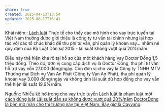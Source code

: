 ```yaml
---
share: true
created: 2025-04-13T13:54
updated: 2025-08-17T16:41
---
```

Khái niệm:: [Lách luật](../../../../../%E2%9A%A1Hi%E1%BB%83u%20bi%E1%BA%BFt%20s%C3%A2u/%CE%9E%20Kh%C3%A1i%20ni%E1%BB%87m/L%C3%A1ch%20lu%E1%BA%ADt.md)
Thực tế cho thấy các mô hình cho vay trực tuyến tại Việt Nam thường được giới thiệu là công ty tư vấn tài chính nhưng lại hợp tác với các tổ chức khác để thu phí tư vấn, phí quản lý khoản vay… nhằm né quy định của Bộ Luật Dân sự 2015 - lãi suất không vượt quá 20%/năm.

Điều này thể hiện khá rõ tại hồ sơ của một khách hàng vay Doctor Đồng 1,5 triệu đồng. Theo đó, đơn vị cung cấp dịch vụ là Doctor Đồng, thu phí tư vấn hỗ trợ vay vốn 27.000 đồng/ngày. Còn đơn vị cho vay là Công ty TNHH MTV Thương mại Dịch vụ Vạn An Phát (Công ty Vạn An Phát), thu phí quản lý khoản vay 3.000 đồng/ngày và không tính lãi suất dù hợp đồng cho vay vẫn thể hiện lãi suất 19,9%/năm.

Nguồn:: [Nhiều kẽ hở trong cho vay trực tuyến](https://nld.com.vn/kinh-te/nhieu-ke-ho-trong-cho-vay-truc-tuyen-20190111211715699.htm)
[Lách luật là phạm luật một cách đúng luật](../../../../../%E2%9A%A1Hi%E1%BB%83u%20bi%E1%BA%BFt%20s%C3%A2u/%C4%90%E1%BA%A1o%20%C4%91%E1%BB%A9c,%20ph%C3%A1p%20lu%E1%BA%ADt.%20Kinh%20t%E1%BA%BF%20ch%C3%ADnh%20tr%E1%BB%8B/Lu%E1%BA%ADt,%20nh%C3%A0%20n%C6%B0%E1%BB%9Bc/L%C3%A1ch%20lu%E1%BA%ADt%20l%C3%A0%20ph%E1%BA%A1m%20lu%E1%BA%ADt%20m%E1%BB%99t%20c%C3%A1ch%20%C4%91%C3%BAng%20lu%E1%BA%ADt.md)
[Lãi suất dân sự không được vượt quá 20%/năm](../../../Lu%E1%BA%ADt,%20qu%E1%BA%A3n%20l%C3%BD%20nh%C3%A0%20n%C6%B0%E1%BB%9Bc/T%C3%A0i%20ch%C3%ADnh/Ti%E1%BB%81n%20t%E1%BB%87,%20ng%C3%A2n%20h%C3%A0ng/L%C3%A3i%20su%E1%BA%A5t%20d%C3%A2n%20s%E1%BB%B1%20kh%C3%B4ng%20%C4%91%C6%B0%E1%BB%A3c%20v%C6%B0%E1%BB%A3t%20qu%C3%A1%2020%25.%20L%C3%A3i%20su%E1%BA%A5t%20c%E1%BB%A7a%20t%E1%BB%95%20ch%E1%BB%A9c%20t%C3%A0i%20ch%C3%ADnh%20th%C3%AC%20%C4%91%C6%B0%E1%BB%A3c%20tho%E1%BA%A3%20thu%E1%BA%ADn.md)
[DoctorDong là bên mở màn cho thị trường này tại Việt Nam. Bây giờ là Cayvang](./App%20vay%20n%C3%B3ng/DoctorDong%20l%C3%A0%20b%C3%AAn%20m%E1%BB%9F%20m%C3%A0n%20cho%20th%E1%BB%8B%20tr%C6%B0%E1%BB%9Dng%20n%C3%A0y%20t%E1%BA%A1i%20Vi%E1%BB%87t%20Nam.%20B%C3%A2y%20gi%E1%BB%9D%20l%C3%A0%20Cayvang.md)
